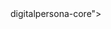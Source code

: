 <!DOCTYPE html>
<meta charset="utf-8">
<title>Redirecting to https://lenhodgeman.github.io/digitalpersona-core/index.html">digitalpersona-core</title>
<meta http-equiv="refresh" content="0; URL="https://lenhodgeman.github.io/digitalpersona-core/index.html">digitalpersona-core">
<link rel="canonical" href="https://lenhodgeman.github.io/digitalpersona-core/index.html">
